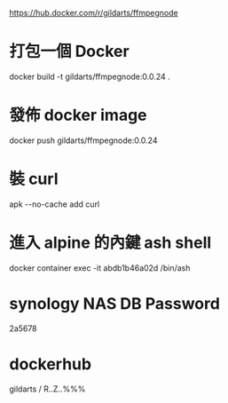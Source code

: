 https://hub.docker.com/r/gildarts/ffmpegnode

# 打包一個 Docker
docker build -t gildarts/ffmpegnode:0.0.24 .

# 發佈 docker image
docker push gildarts/ffmpegnode:0.0.24

# 裝 curl
apk --no-cache add curl

# 進入 alpine 的內鍵 ash shell
docker container exec -it abdb1b46a02d /bin/ash

# synology NAS DB Password
2a5678

# dockerhub
gildarts / R..Z..%%%